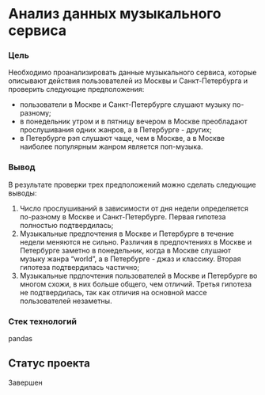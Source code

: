 # Анализ данных музыкального сервиса
### Цель
Необходимо проанализировать данные музыкального сервиса, которые описывают действия пользователей из Москвы и Санкт-Петербурга и проверить следующие предположения:
* пользователи в Москве и Санкт-Петербурге слушают музыку по-разному;
* в понедельник утром и в пятницу вечером в Москве преобладают прослушивания одних жанров, а в Петербурге - других;
* в Петербурге рэп слушают чаще, чем в Москве, а в Москве наиболее популярным жанром является поп-музыка.
### Вывод
В результате проверки трех предположений можно сделать следующие выводы:
1. Число прослушиваний в зависимости от дня недели определяется по-разному в Москве и Санкт-Петербурге. Первая гипотеза полностью подтвердилась;
2. Музыкальные предпочтения в Москве и Петербурге в течение недели меняются не сильно. Различия в предпочтениях в Москве и Петербурге заметно в понедельник, когда в Москве слушают музыку жанра “world”, а в Петербурге - джаз и классику. Вторая гипотеза подтвердилась частично;
3. Музыкальные прдпочтения пользователей в Москве и Петербурге во многом схожи, в них больше общего, чем отличий. Третья гипотеза не подтвердилась, так как отличия на основной массе пользователей незаметны.
### Стек технологий
pandas
## Статус проекта
Завершен
